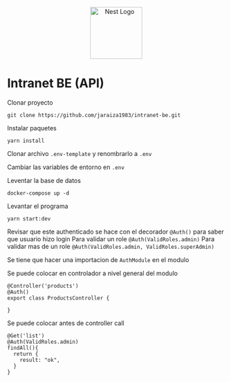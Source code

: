<p align="center">
  <a href="http://nestjs.com/" target="blank"><img src="https://nestjs.com/img/logo-small.svg" width="120" alt="Nest Logo" /></a>
</p>

# Intranet BE (API)

Clonar proyecto
```
git clone https://github.com/jaraiza1983/intranet-be.git
```

Instalar paquetes
```
yarn install
```

Clonar archivo ```.env-template``` y renombrarlo a ```.env``` 

Cambiar las variables de entorno en ```.env```

Leventar la base de datos
```
docker-compose up -d
```

Levantar el programa 
```
yarn start:dev
```

Revisar que este authenticado se hace con el decorador ```@Auth()``` para saber que usuario hizo login
Para validar un role ```@Auth(ValidRoles.admin)```
Para validar mas de un role ```@Auth(ValidRoles.admin, ValidRoles.superAdmin)```

Se tiene que hacer una importacion de ```AuthModule``` en el modulo

Se puede colocar en controlador a nivel general del modulo
```
@Controller('products')
@Auth()
export class ProductsController {

}
```

Se puede colocar antes de controller call 
```
@Get('list')
@Auth(ValidRoles.admin)
findAll(){
  return {
    result: "ok",
  }
}
```
